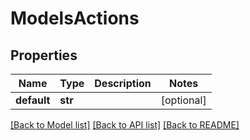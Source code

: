# ModelsActions

## Properties

Name | Type | Description | Notes
------------ | ------------- | ------------- | -------------
**default** | **str** |  | [optional] 

[[Back to Model list]](../README.md#documentation-for-models) [[Back to API list]](../README.md#documentation-for-api-endpoints) [[Back to README]](../README.md)



